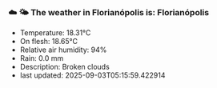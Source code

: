 ### ☁️ 🌤️  The weather in Florianópolis is: Florianópolis

- Temperature: 18.31°C
- On flesh: 18.65°C
- Relative air humidity: 94%
- Rain: 0.0 mm
- Description: Broken clouds
- last updated: 2025-09-03T05:15:59.422914
